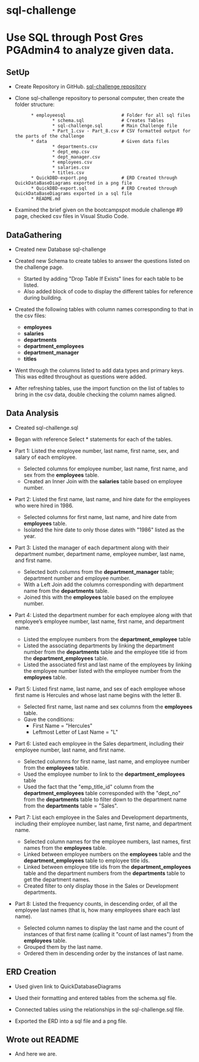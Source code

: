 # sql-challenge
# Use SQL through Post Gres PGAdmin4 to analyze given data.

## SetUp

* Create Repository in GitHub.
[sql-challenge repository](https://github.com/StephWolter/sql-challenge.git)

* Clone sql-challenge repository to personal computer, then create the folder structure:

            * employeesql                     # Folder for all sql files
                    * schema.sql              # Creates Tables
                    * sql-challenge.sql       # Main Challenge file 
                    * Part_1.csv - Part_8.csv # CSV formatted output for the parts of the challenge      
            * data                            # Given data files
                    * departments.csv
                    * dept_emp.csv
                    * dept_manager.csv
                    * employees.csv
                    * salaries.csv
                    * titles.csv
            * QuickDBD-export.png             # ERD Created through QuickDataBaseDiagrams exported in a png file
            * QuickDBD-export.sql             # ERD Created through QuickDataBaseDiagrams exported in a sql file
            * README.md

* Examined the brief given on the bootcampspot module challenge #9 page, checked csv files in Visual Studio Code.


## DataGathering

* Created new Database sql-challenge

* Created new Schema to create tables to answer the questions listed on the challenge page.
    * Started by adding "Drop Table If Exists" lines for each table to be listed.
    * Also added block of code to display the different tables for reference during building.

* Created the following tables with column names corresponding to that in the csv files:
    * **employees**
    * **salaries**
    * **departments**
    * **department_employees**
    * **department_manager**
    * **titles**

* Went through the columns listed to add data types and primary keys.  This was edited throughout as questions were added.

* After refreshing tables, use the import function on the list of tables to bring in the csv data, double checking the column names aligned.


## Data Analysis

* Created sql-challenge.sql 

* Began with reference Select * statements for each of the tables.

* Part 1: Listed the employee number, last name, first name, sex, and salary of each employee.
    * Selected columns for employee number, last name, first name, and sex from the **employees** table.
    * Created an Inner Join with the **salaries** table based on employee number. 

* Part 2: Listed the first name, last name, and hire date for the employees who were hired in 1986.
    * Selected columns for first name, last name, and hire date from **employees** table.
    * Isolated the hire date to only those dates with "1986" listed as the  year.

* Part 3: Listed the manager of each department along with their department number, department name, employee number, last name, and first name.
    * Selected both columns from the **department_manager** table; department number and employee number. 
    * With a Left Join add the columns corresponding with department name from the **departments** table. 
    * Joined this with the **employees** table based on the employee number.

* Part 4: Listed the department number for each employee along with that employee’s employee number, last name, first name, and department name.
    * Listed the employee numbers from the **department_employee** table
    * Listed the associating departments by linking the department number from the **departments** table and the employee title id from the **department_employees** table.
    * Listed the associated first and last name of the employees by linking the employee number listed with the employee number from the **employees** table.

* Part 5: Listed first name, last name, and sex of each employee whose first name is Hercules and whose last name begins with the letter B.
    * Selected first name, last name and sex columns from the **employees** table. 
    * Gave the conditions:
        * First Name = "Hercules"
        * Leftmost Letter of Last Name = "L"

* Part 6: Listed each employee in the Sales department, including their employee number, last name, and first name.
    * Selected columnns for first name, last name, and employee number from the **employees** table.
    * Used the employee number to link to the **department_employees** table
    * Used the fact that the "emp_title_id" column from the **department_employees** table corresponded with the "dept_no" from the **departments** table
        to filter down to the department name from the **departments** table = "Sales". 

* Part 7: List each employee in the Sales and Development departments, including their employee number, last name, first name, and department name.
    * Selected column names for the employee numbers, last names, first names from the **employees** table.
    * Linked between employee numbers on the **employees** table and the **department_employees** table to employee title ids.
    * Linked between employee title ids from the **department_employees** table and the department numbers from the **departments** table
        to get the department names.
    * Created filter to only display those in the Sales or Development departments.

* Part 8: Listed the frequency counts, in descending order, of all the employee last names (that is, how many employees share each last name).
    * Selected column names to display the last name and the count of instances of that first name (calling it "count of last names")
        from the **employees** table.
    * Grouped them by the last name.
    * Ordered them in descending order by the instances of last name.


## ERD Creation

* Used given link to QuickDatabaseDiagrams

* Used their formatting and entered tables from the schema.sql file.

* Connected tables using the relationships in the sql-challenge.sql file.

* Exported the ERD into a sql file and a png file.


## Wrote out README
* And here we are.
